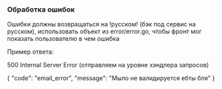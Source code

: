 ### Обработка ошибок

Ошибки должны возвращаться на !русском! (бэк под сервис на русском), использовать объект из error/error.go, чтобы фронт мог показать пользователю в чем ошибка

Пример ответа:

500 Internal Server Error (отправляем на уровне хэндлера запросов)

{
"code": "email_error",
"message": "Мыло не валидируется ебты бля"
}
